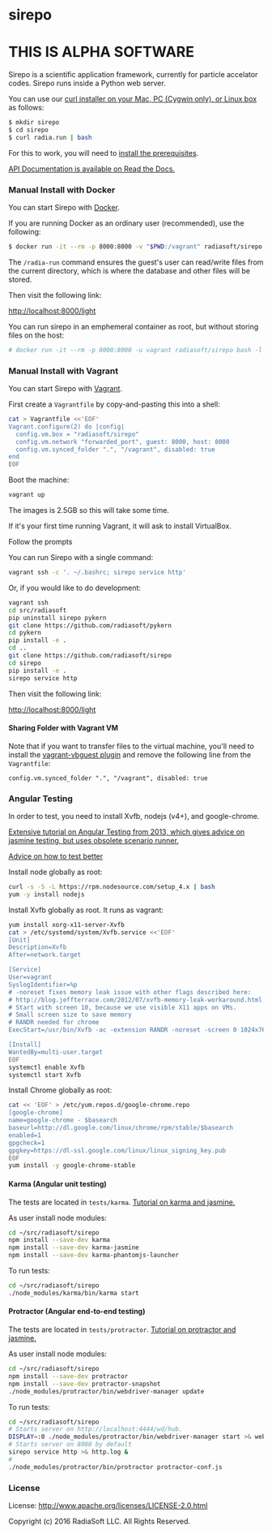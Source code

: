 # sirepo

# THIS IS ALPHA SOFTWARE

Sirepo is a scientific application framework, currently for particle accelator codes.
Sirepo runs inside a Python web server.

You can use our
[curl installer on your Mac, PC (Cygwin only), or Linux box](https://github.com/radiasoft/download/blob/master/README.md)
as follows:

```bash
$ mkdir sirepo
$ cd sirepo
$ curl radia.run | bash
```

For this to work, you will need to [install the prerequisites](https://github.com/radiasoft/download/blob/master/README.md#requirements).

[API Documentation is available on Read the Docs.](http://sirepo.readthedocs.org)

### Manual Install with Docker

You can start Sirepo with [Docker](https://www.docker.com/).

If you are running Docker as an ordinary user (recommended), use the following:

```bash
$ docker run -it --rm -p 8000:8000 -v "$PWD:/vagrant" radiasoft/sirepo /radia-run "$(id -u)" "$(id -g)" /home/vagrant/bin/radia-run-sirepo /vagrant 8000
```

The `/radia-run` command ensures the guest's user can read/write files from the
current directory, which is where the database and other files will be stored.

Then visit the following link:

[http://localhost:8000/light](http://localhost:8000/light)

You can run sirepo in an emphemeral container as root, but without
storing files on the host:

```bash
# docker run -it --rm -p 8000:8000 -u vagrant radiasoft/sirepo bash -l -c 'radia-run-sirepo "$HOME" 8000'
```

### Manual Install with Vagrant

You can start Sirepo with [Vagrant](https://www.vagrantup.com/).

First create a `Vagrantfile` by copy-and-pasting this into a shell:

```bash
cat > Vagrantfile <<'EOF'
Vagrant.configure(2) do |config|
  config.vm.box = "radiasoft/sirepo"
  config.vm.network "forwarded_port", guest: 8000, host: 8000
  config.vm.synced_folder ".", "/vagrant", disabled: true
end
EOF
```

Boot the machine:

```bash
vagrant up
```

The images is 2.5GB so this will take some time.

If it's your first time running Vagrant, it will ask to install VirtualBox.

Follow the prompts

You can run Sirepo with a single command:

```bash
vagrant ssh -c '. ~/.bashrc; sirepo service http'
```

Or, if you would like to do development:

```bash
vagrant ssh
cd src/radiasoft
pip uninstall sirepo pykern
git clone https://github.com/radiasoft/pykern
cd pykern
pip install -e .
cd ..
git clone https://github.com/radiasoft/sirepo
cd sirepo
pip install -e .
sirepo service http
```

Then visit the following link:

[http://localhost:8000/light](http://localhost:8000/light)

#### Sharing Folder with Vagrant VM

Note that if you want to transfer files to the virtual machine,
you'll need to install the
[vagrant-vbguest plugin](https://github.com/dotless-de/vagrant-vbguest)
and remove the following line from the `Vagrantfile`:

```text
config.vm.synced_folder ".", "/vagrant", disabled: true
```

### Angular Testing

In order to test, you need to install Xvfb, nodejs (v4+), and google-chrome.

[Extensive tutorial on Angular Testing from 2013, which gives advice on jasmine testing, but uses obsolete scenario runner.](http://www.yearofmoo.com/2013/01/full-spectrum-testing-with-angularjs-and-karma.html)

[Advice on how to test better](http://www.yearofmoo.com/2013/09/advanced-testing-and-debugging-in-angularjs.html#writing-efficient-tests)

Install node globally as root:

```bash
curl -s -S -L https://rpm.nodesource.com/setup_4.x | bash
yum -y install nodejs
```

Install Xvfb globally as root. It runs as vagrant:

```bash
yum install xorg-x11-server-Xvfb
cat > /etc/systemd/system/Xvfb.service <<'EOF'
[Unit]
Description=Xvfb
After=network.target

[Service]
User=vagrant
SyslogIdentifier=%p
# -noreset fixes memory leak issue with other flags described here:
# http://blog.jeffterrace.com/2012/07/xvfb-memory-leak-workaround.html
# Start with screen 10, because we use visible X11 apps on VMs.
# Small screen size to save memory
# RANDR needed for chrome
ExecStart=/usr/bin/Xvfb -ac -extension RANDR -noreset -screen 0 1024x768x8

[Install]
WantedBy=multi-user.target
EOF
systemctl enable Xvfb
systemctl start Xvfb
```

Install Chrome globally as root:

```bash
cat << 'EOF' > /etc/yum.repos.d/google-chrome.repo
[google-chrome]
name=google-chrome - $basearch
baseurl=http://dl.google.com/linux/chrome/rpm/stable/$basearch
enabled=1
gpgcheck=1
gpgkey=https://dl-ssl.google.com/linux/linux_signing_key.pub
EOF
yum install -y google-chrome-stable
```

#### Karma (Angular unit testing)

The tests are located in `tests/karma`.
[Tutorial on karma and jasmine.](https://daveceddia.com/testing-angular-part-1-karma-setup/)

As user install node modules:

```bash
cd ~/src/radiasoft/sirepo
npm install --save-dev karma
npm install --save-dev karma-jasmine
npm install --save-dev karma-phantomjs-launcher
```

To run tests:

```bash
cd ~/src/radiasoft/sirepo
./node_modules/karma/bin/karma start
```


#### Protractor (Angular end-to-end testing)

The tests are located in `tests/protractor`.
[Tutorial on protractor and jasmine.](http://www.protractortest.org/#/tutorial)

As user install node modules:

```bash
cd ~/src/radiasoft/sirepo
npm install --save-dev protractor
npm install --save-dev protractor-snapshot
./node_modules/protractor/bin/webdriver-manager update
```

To run tests:

```bash
cd ~/src/radiasoft/sirepo
# Starts server on http://localhost:4444/wd/hub.
DISPLAY=:0 ./node_modules/protractor/bin/webdriver-manager start >& webdriver.log &
# Starts server on 8000 by default
sirepo service http >& http.log &
#
./node_modules/protractor/bin/protractor protractor-conf.js
```

### License

License: http://www.apache.org/licenses/LICENSE-2.0.html

Copyright (c) 2016 RadiaSoft LLC.  All Rights Reserved.
